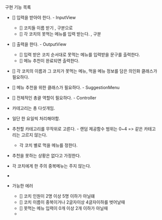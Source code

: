 구현 기능 목록
- [] 입력을 받아야 한다. - InputView
  - [] 코치들 이름 받기 , 구분으로
  - [] 각 코치의 못먹는 메뉴를 입력 받는다. , 구분
- [] 출력을 한다. - OutputView
  - [] 입력 받은 코치 순서대로 못먹는 메뉴를 입력받을 문구를 출력한다.
  - [] 메뉴 추천이 완료되면 출력한다.
- [] 각 코치의  이름과 그 코치가 못먹는 메뉴, 먹을 메뉴 정보를 담은 의인화 클래스가 필요하다.

- [] 메뉴 추천을 위한 클래스가 필요하다. - SuggestionMenu

- [] 전체적인 총괄 역할이 필요하다.  - Controller

- 카테고리는 총 다섯개임.
- 일단 한 요일씩 처리해야함.
- 추천할 카테고리를 무작위로 고른다. - 랜덤 제공함수 범위는 0~4 => 같은 카테고리는 고르지 않는다.
  - 각 코치 별로 먹을 메뉴를 정한다.
- 추천을 못하는 상황은 없다고 가정한다.
- 각 코치에게 한 주의 중복메뉴는 주지 않는다.
- 

- 가능한 에러
  - [] 코치 인원이 2명 이상 5명 이하가 아닐떄
  - [] 코치 이름이 중복이거나 2글자이상 4글자이하를 벗어날때
  - [] 못먹는 메뉴 입력이 0개 이상 2개 이하가 아닐때
  - 